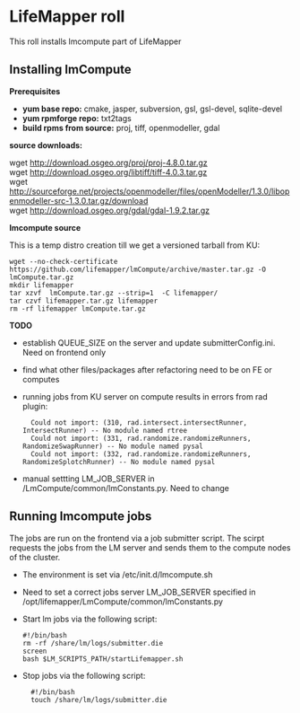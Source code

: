 LifeMapper roll
===============

This roll installs lmcompute part of LifeMapper

Installing lmCompute
---------------------

**Prerequisites**  
  * **yum base repo:** cmake, jasper, subversion, gsl, gsl-devel, sqlite-devel
  * **yum rpmforge repo:** txt2tags
  * **build rpms from source:** proj, tiff, openmodeller, gdal

**source downloads:**  

  wget http://download.osgeo.org/proj/proj-4.8.0.tar.gz  
  wget http://download.osgeo.org/libtiff/tiff-4.0.3.tar.gz  
  wget http://sourceforge.net/projects/openmodeller/files/openModeller/1.3.0/libopenmodeller-src-1.3.0.tar.gz/download  
  wget http://download.osgeo.org/gdal/gdal-1.9.2.tar.gz  

**lmcompute source**  

This is a temp  distro creation till we get a versioned tarball from KU:  

    wget --no-check-certificate https://github.com/lifemapper/lmCompute/archive/master.tar.gz -O lmCompute.tar.gz  
    mkdir lifemapper  
    tar xzvf  lmCompute.tar.gz --strip=1  -C lifemapper/  
    tar czvf lifemapper.tar.gz lifemapper  
    rm -rf lifemapper lmCompute.tar.gz  

**TODO**
  * establish QUEUE_SIZE on the server and update submitterConfig.ini. Need on frontend only
  * find what other files/packages after refactoring need to be on FE or computes 
  * running jobs from KU server on compute results in errors from rad plugin: 

          Could not import: (310, rad.intersect.intersectRunner, IntersectRunner) -- No module named rtree 
          Could not import: (331, rad.randomize.randomizeRunners, RandomizeSwapRunner) -- No module named pysal 
          Could not import: (332, rad.randomize.randomizeRunners, RandomizeSplotchRunner) -- No module named pysal 
          
  * manual settting LM_JOB_SERVER in /LmCompute/common/lmConstants.py. Need to change

Running lmcompute jobs
-----------------------

The jobs are run on the frontend via a job submitter script.
The scirpt requests the jobs from the LM server and sends them to the compute nodes of the cluster.

  * The environment is set via /etc/init.d/lmcompute.sh
  * Need to set a correct jobs server LM_JOB_SERVER  specified in /opt/lifemapper/LmCompute/common/lmConstants.py
  * Start lm jobs via the following script:

        #!/bin/bash  
        rm -rf /share/lm/logs/submitter.die  
        screen  
        bash $LM_SCRIPTS_PATH/startLifemapper.sh  

* Stop jobs via the following script:

        #!/bin/bash
        touch /share/lm/logs/submitter.die

